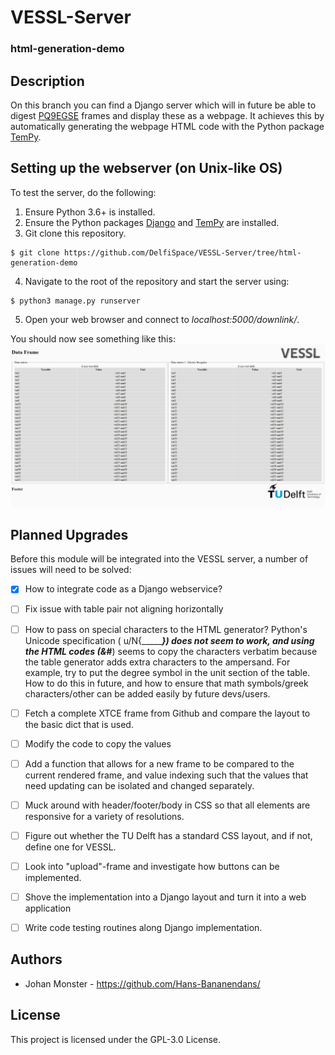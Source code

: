 # VESSL-Server

### html-generation-demo

## Description
On this branch you can find a Django server which will in future be able to digest [PQ9EGSE](https://github.com/DelfiSpace/PQ9EGSE) frames and display these as a webpage. It achieves this by automatically generating the webpage HTML code with the Python package [TemPy](https://github.com/Hrabal/TemPy).


## Setting up the webserver (on Unix-like OS)
To test the server, do the following:
1. Ensure Python 3.6+ is installed.
2. Ensure the Python packages [Django](https://www.djangoproject.com/download/) and [TemPy](https://github.com/Hrabal/TemPy) are installed.
3. Git clone this repository.
```
$ git clone https://github.com/DelfiSpace/VESSL-Server/tree/html-generation-demo
```
4. Navigate to the root of the repository and start the server using: 
```
$ python3 manage.py runserver
```
5. Open your web browser and connect to *localhost:5000/downlink/*.

You should now see something like this:
![alt text](./progress.png?raw=true)


## Planned Upgrades
Before this module will be integrated into the VESSL server, a number of issues will need to be solved:
- [X] How to integrate code as a Django webservice?
- [ ] Fix issue with table pair not aligning horizontally
- [ ] How to pass on special characters to the HTML generator? Python's Unicode specification ( u/N{________}) does not seem to work, and using the HTML codes (&#___) seems to copy the characters verbatim because the table generator adds extra characters to the ampersand. For example, try to put the degree symbol in the unit section of the table. How to do this in future, and how to ensure that math symbols/greek characters/other can be added easily by future devs/users.
- [ ] Fetch a complete XTCE frame from Github and compare the layout to the basic dict that is used.
- [ ] Modify the code to copy the values
- [ ] Add a function that allows for a new frame to be compared to the current rendered frame, and value indexing such that the values that need updating can be isolated and changed separately.
- [ ] Muck around with header/footer/body in CSS so that all elements are responsive for a variety of resolutions.
- [ ] Figure out whether the TU Delft has a standard CSS layout, and if not, define one for VESSL.
- [ ] Look into "upload"-frame and investigate how buttons can be implemented.
- [ ] Shove the implementation into a Django layout and turn it into a web application
- [ ] Write code testing routines along Django implementation.


## Authors
 - Johan Monster - https://github.com/Hans-Bananendans/

## License
This project is licensed under the GPL-3.0 License.